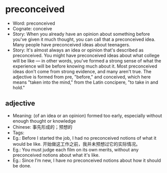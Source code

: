 # preconceived

- Word: preconceived
- Cognate: conceive
- Story: When you already have an opinion about something before you've given it much thought, you can call that a preconceived idea. Many people have preconceived ideas about teenagers.
- Story: It's almost always an idea or opinion that's described as preconceived. You might have preconceived ideas about what college will be like — in other words, you've formed a strong sense of what the experience will be before knowing much about it. Most preconceived ideas don't come from strong evidence, and many aren't true. The adjective is formed from pre, "before," and conceived, which here means "taken into the mind," from the Latin concipere, "to take in and hold."

## adjective

- Meaning: (of an idea or an opinion) formed too early, especially without enough thought or knowledge
- Chinese: 事先形成的；预想的
- Tags: 
- Eg.: Before I started the job, I had no preconceived notions of what it would be like. 开始做这工作之前，我并未预想过它的实际情况。
- Eg.: You must judge each film on its own merits, without any preconceived notions about what it's like.
- Eg.: Since I’m new, I have no preconceived notions about how it should be done.

